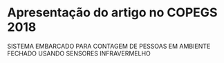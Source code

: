 # Apresentação do artigo no COPEGS 2018

SISTEMA EMBARCADO PARA CONTAGEM DE PESSOAS EM AMBIENTE FECHADO USANDO SENSORES INFRAVERMELHO